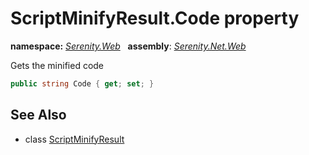 # ScriptMinifyResult.Code property
**namespace:** *[Serenity.Web](../../README.md#serenity.web-namespace)*   **assembly**: *[Serenity.Net.Web](../../README.md)*

Gets the minified code

```csharp
public string Code { get; set; }
```

## See Also

* class [ScriptMinifyResult](../ScriptMinifyResult.md)
